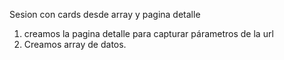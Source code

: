 Sesion con cards desde array y pagina detalle

1. creamos la pagina detalle para capturar párametros de la url
2. Creamos array de datos.
